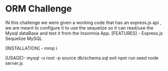 # ORM Challenge

IN this challenge we were given a working code that has an express.js api , we are meant to configure it to use the sequelize so it can read/use the Mysql dataBase and test it from the Insomnia App.
[FEATURES] - 
Express.js
Sequelize
MySQL

[INSTALLATION] - 
mmp i

[USAGE]- 
mysql -u root -p
source db/schema.sql
exit
npm run seed
node server.js
